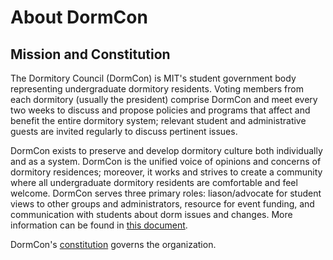 ---
---

# About DormCon

## Mission and Constitution

The Dormitory Council (DormCon) is MIT's student government body representing
undergraduate dormitory residents. Voting members from each dormitory (usually
the president) comprise DormCon and meet every two weeks to discuss and propose
policies and programs that affect and benefit the entire dormitory system;
relevant student and administrative guests are invited regularly to discuss
pertinent issues.

DormCon exists to preserve and develop dormitory culture both individually and
as a system. DormCon is the unified voice of opinions and concerns of dormitory
residences; moreover, it works and strives to create a community where all
undergraduate dormitory residents are comfortable and feel welcome. DormCon
serves three primary roles: liason/advocate for student views to other groups
and administrators, resource for event funding, and communication with students
about dorm issues and changes. More information can be found in
[this document](/pdf/dormcon_roles.pdf).

DormCon's [constitution](/pdf/constitution.pdf) governs the organization.
